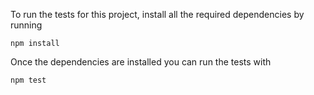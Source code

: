 To run the tests for this project, install all the required dependencies by running 

```npm install```

Once the dependencies are installed you can run the tests with

```npm test```